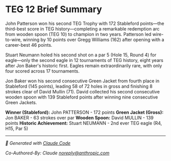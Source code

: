 # TEG 12 Brief Summary

John Patterson won his second TEG Trophy with 172 Stableford points—the third-best score in TEG history—completing a remarkable redemption arc from wooden spoon (TEG 10) to champion in two years. Patterson led wire-to-wire, winning by 10 points over Gregg Williams (162) after opening with a career-best 46 points.

Stuart Neumann holed his second shot on a par 5 (Hole 15, Round 4) for eagle—only the second eagle in 12 tournaments of TEG history, eight years after Jon Baker's historic first. Eagles remain extraordinarily rare, with only four scored across 17 tournaments.

Jon Baker won his second consecutive Green Jacket from fourth place in Stableford (145 points), leading 58 of 72 holes in gross and finishing 8 strokes clear of David Mullin (71). David collected his second consecutive wooden spoon with 139 Stableford points after winning nine consecutive Green Jackets.

**Winner (Stableford):** John PATTERSON - 172 points
**Green Jacket (Gross):** Jon BAKER - 63 strokes over par
**Wooden Spoon:** David MULLIN - 139 points
**Historic Achievement:** Stuart NEUMANN - 2nd ever TEG eagle (R4, H15, Par 5)

---

*🤖 Generated with [Claude Code](https://claude.com/claude-code)*

*Co-Authored-By: Claude <noreply@anthropic.com>*
